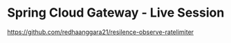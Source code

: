 # Spring Cloud Gateway - Live Session
https://github.com/redhaanggara21/resilence-observe-ratelimiter